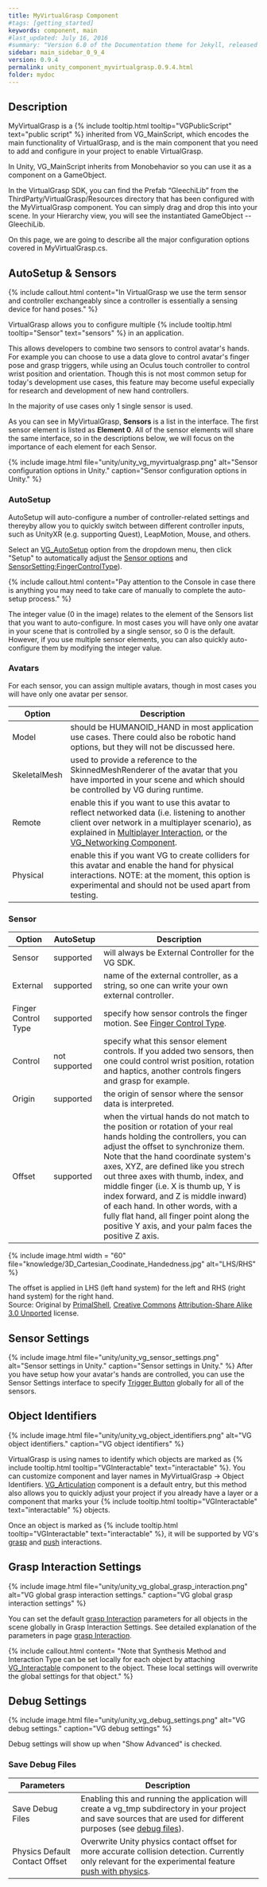 ```yaml
---
title: MyVirtualGrasp Component
#tags: [getting_started]
keywords: component, main
#last_updated: July 16, 2016
#summary: "Version 6.0 of the Documentation theme for Jekyll, released July 4, 2016, implements relative links so you can view the files offline or on any server without configuring urls and baseurls. Additionally, you can store pages in subdirectories. Templates for alerts and images are available."
sidebar: main_sidebar_0_9_4
version: 0.9.4
permalink: unity_component_myvirtualgrasp.0.9.4.html
folder: mydoc
---
```


## Description

MyVirtualGrasp is a {% include tooltip.html tooltip="VGPublicScript" text="public script" %} inherited from VG_MainScript, which encodes the main functionality of VirtualGrasp, and is the main component that you need to add and configure in your project to enable VirtualGrasp.

In Unity, VG_MainScript inherits from Monobehavior so you can use it as a component on a GameObject.

In the VirtualGrasp SDK, you can find the Prefab “GleechiLib” from the ThirdParty/VirtualGrasp/Resources directory that has been configured with the MyVirtualGrasp component. You can simply drag and drop this into your scene. In your Hierarchy view, you will see the instantiated GameObject -- GleechiLib.

On this page, we are going to describe all the major configuration options covered in MyVirtualGrasp.cs.

## AutoSetup & Sensors

{% include callout.html content="In VirtualGrasp we use the term sensor and controller exchangeably since a controller is essentially a sensing device for hand poses." %}

VirtualGrasp allows you to configure multiple {% include tooltip.html tooltip="Sensor" text="sensors" %} in an application. 

This allows developers to combine two sensors to control avatar's hands. For example you can choose to use a data glove to control avatar's finger pose and grasp triggers, while using an Oculus touch controller to control wrist position and orientation. Though this is not most common setup for today's development use cases, this feature may become useful expecially for research and development of new hand controllers. 

In the majority of use cases only 1 single sensor is used. 

As you can see in MyVirtualGrasp, **Sensors** is a list in the interface. The first sensor element is listed as **Element 0**. All of the sensor elements will share the same interface, so in the descriptions below, we will focus on the importance of each element for each Sensor.

{% include image.html file="unity/unity_vg_myvirtualgrasp.png" alt="Sensor configuration options in Unity." caption="Sensor configuration options in Unity." %}

### AutoSetup

AutoSetup will auto-configure a number of controller-related settings and thereyby allow you to quickly switch between different controller inputs, such as UnityXR (e.g. supporting Quest), LeapMotion, Mouse, and others.

Select an [VG_AutoSetup](virtualgrasp_unityapi.html#vg_autosetup) option from the dropdown menu, then click "Setup" to automatically adjust the [Sensor options](#sensor) and [SensorSetting:FingerControlType](#finger-control-type)). 

{% include callout.html content="Pay attention to the Console in case there is anything you may need to take care of manually to complete the auto-setup process." %}

The integer value (0 in the image) relates to the element of the Sensors list that you want to auto-configure.
In most cases you will have only one avatar in your scene that is controlled by a single sensor, so 0 is the default. However, if you use multiple sensor elements, you can also quickly auto-configure them by modifying the integer value.

<!--
<div class="panel-group" id="accordion1">
    <div class="panel panel-default">
        <div class="panel-heading">
            <h4 class="panel-title">
                <a class="noCrossRef accordion-toggle" data-toggle="collapse" data-parent="#accordion1" href="#collapseOne1">Show Image</a>
            </h4>
        </div>
        <div id="collapseOne1" class="panel-collapse collapse noCrossRef">
            <div class="panel-body">
                <img src="/images/unity/unity_vg_myvirtualgrasp.png">
            </div>
        </div>
    </div>
</div>
-->

### Avatars

For each sensor, you can assign multiple avatars, though in most cases you will have only one avatar per sensor.

<!--{% include image.html file="unity/unity_vg_myvirtualgrasp_avatar.png" alt="Avatar configuration options in Unity." caption="Avatar configuration options in Unity." %}-->

| Option | Description |
|-------|--------|
| Model | should be HUMANOID_HAND in most application use cases. There could also be robotic hand options, but they will not be discussed here. | 
| SkeletalMesh| used to provide a reference to the SkinnedMeshRenderer of the avatar that you have imported in your scene and which should be controlled by VG during runtime. | 
| Remote | enable this if you want to use this avatar to reflect networked data (i.e. listening to another client over network in a multiplayer scenario), as explained in [Multiplayer Interaction](multiplayer_interaction.html), or the [VG_Networking Component](unity_component_vgnetworing.html).| 
| Physical | enable this if you want VG to create colliders for this avatar and enable the hand for physical interactions. NOTE: at the moment, this option is experimental and should not be used apart from testing.| 

<!--Check the **Replay** option if you want to use this avatar not for runtime-control, but for replaying recorded sensor data, as explained in [Sensor Record and Replay](sensor_record_replay.html), or the [VG_Recorder Component](unity_component_vgrecorder.html).-->

### Sensor

<!--{% include image.html file="unity/unity_vg_sensor.png" alt="Sensor configuration options in Unity." caption="Sensor configuration options in Unity." %}-->

| Option | AutoSetup | Description |
|-------|--------|--------|
| Sensor | supported | will always be External Controller for the VG SDK. | 
| External| supported | name of the external controller, as a string, so one can write your own external controller.|  
| Finger Control Type | supported | specify how sensor controls the finger motion. See [Finger Control Type](virtualgrasp_unityapi.html#vg_fingercontroltype). | 
| Control | not supported | specify what this sensor element controls. If you added two sensors, then one could control wrist position, rotation and  haptics, another controls fingers and grasp for example.| 
| Origin | supported | the origin of sensor where the sensor data is interpreted. | 
| Offset | supported | when the virtual hands do not match to the position or rotation of your real hands holding the controllers, you can adjust the offset to synchronize them. Note that the hand coordinate system's axes, XYZ, are defined like you strech out three axes with thumb, index, and middle finger (i.e. X is thumb up, Y is index forward, and Z is middle inward) of each hand. In other words, with a fully flat hand, all finger point along the positive Y axis, and your palm faces the positive Z axis.| 

<!--| Finger Control Type | Description |
|-------|--------|
| BY_SENSOR_FULL_DOFS | for sensor that can provide full dofs hand tracking like Leap Motion, the avatar hand will follow your own hand on all dofs. | 
| BY_SENSOR_LOW_DOFS| for sensor that can only provide one dof for each finger, like some data gloves, the avatar hand finger will be bended by just one value for each finger following a predefined animation path | 
| BY_ANIMATION | for all sensor types which all provide a single value, grabbing strength, range between 0.0 and 1.0, all fingers will follow a predefined path in animation. | 
| BY_OSCILLATED_ANIMATION | will let hand animated a little bit when not interacting with any object to avoid "rigid hand" feeling. (Experimental) | 
| BY_EXTERNAL | only relevant for External Controller sensor type, finger will be set by an externally specified finger dofs. | -->

{% include image.html width = "60" file="knowledge/3D_Cartesian_Coodinate_Handedness.jpg" alt="LHS/RHS" %} <figcaption>The offset is applied in LHS (left hand system) for the left and RHS (right hand system) for the right hand.<br>Source: Original by <a href="https://commons.wikimedia.org/wiki/File:3D_Cartesian_Coodinate_Handedness.jpg">PrimalShell</a>, <a href="https://en.wikipedia.org/wiki/en:Creative_Commons">Creative Commons</a> <a href="https://creativecommons.org/licenses/by-sa/3.0/deed.en">Attribution-Share Alike 3.0 Unported</a> license.</figcaption>

## Sensor Settings

{% include image.html file="unity/unity_vg_sensor_settings.png" alt="Sensor settings in Unity." caption="Sensor settings in Unity." %}
After you have setup how your avatar's hands are controlled, you can use the Sensor Settings interface to specify [Trigger Button](virtualgrasp_unityapi.html#vg_vrbutton) globally for all of the sensors.

## Object Identifiers

{% include image.html file="unity/unity_vg_object_identifiers.png" alt="VG object identifiers." caption="VG object identifiers" %}

VirtualGrasp is using names to identify which objects are marked as {% include tooltip.html tooltip="VGInteractable" text="interactable" %}. You can customize component and layer names in MyVirtualGrasp → Object Identifiers. 
[VG_Articulation](unity_component_vgarticulation.html) component is a default entry, but this method also allows you to quickly adjust your project if you already have a layer or a component that marks your {% include tooltip.html tooltip="VGInteractable" text="interactable" %} objects.

Once an object is marked as {% include tooltip.html tooltip="VGInteractable" text="interactable" %}, it will be supported by VG's [grasp](grasp_interaction.html) and [push](push_interaction.html) interactions. 

## Grasp Interaction Settings

{% include image.html file="unity/unity_vg_global_grasp_interaction.png" alt="VG global grasp interaction settings." caption="VG global grasp interaction settings" %}

You can set the default [grasp Interaction](grasp_interaction.html#grasp-interaction) parameters for all objects in the scene globally in Grasp Interaction Settings.
See detailed explanation of the parameters in page [grasp Interaction](grasp_interaction.html#grasp-interaction).

{% include callout.html content= "Note that Synthesis Method and Interaction Type can be set locally for each object by attaching [VG_Interactable](unity_component_vginteractable.html#unity-component-vginteractable) component to the object. These local settings will overwrite the global settings for that object." %} 


<!--### Selection Settings
{% include image.html file="unity/unity_vg_selection_settings.png" alt="VG selection settings." caption="VG selection settings" %}

Selection settings will show up when "Show Advanced" is checked. 

Selection settings provides options to choose how a graspable object is selected and how a grasp is selected
for <a href="#" data-toggle="tooltip" data-original-title="{{site.data.glossary.GraspSynthesis}}">grasp synthesis</a>.

#### Object Selection Method

| Object Selection Method | Description |
|-------|--------|
| INTERNAL_SELECTION | VG inherent graspable object selection method as described in [grasp interaction](grasp_interaction.html#from-object-selection-to-grasp-synthesis) | 
| EXTERNAL_SELECTION| This allows VR developers to implement their own object selection method, and call VG's **SelectObject** api function to select object for grasp interaction |


#### Grasp Selection Method

Grasp selection method is only relevant for <a href="#" data-toggle="tooltip" data-original-title="{{site.data.glossary.StaticGrasp}}">Static Grasp</a>
<a href="#" data-toggle="tooltip" data-original-title="{{site.data.glossary.GraspSynthesisMethod}}">Synthesis Method</a> 
to how to choose a grasp in the database that is **closest** to avatar wrist. How **closeness** is measured differenciate the grasp selection methods.

| Grasp Selection Method | Description |
|-------|--------|
| POS_ROT_COMBINED | choose the grasp closest to wrist combining both position and rotation | 
| MIN_POS| choose the grasp closest to wrist in terms of position |
| MIN_ROT| choose the grasp closest to wrist in terms of rotation |


| Parameters | Description |
|-------|--------|
| Pos Weight | for POS_ROT_COMBINED method, the importance weight on position (as opposed to rotation distance) in range [0.0, 1.0]. If 1.0 is equivalent to MIN_POS; if 0.0 is equivalent to MIN_ROT | 
| Grasp Rot Dist Threshold | rotation distance threshold above which a grasp in DB will not be selected for grasp synthesis | 
| Grasp Pos Dist Threshold | position distance threshold above which a grasp in DB will not be selected for grasp synthesis | 

-->

## Debug Settings
{% include image.html file="unity/unity_vg_debug_settings.png" alt="VG debug settings." caption="VG debug settings" %}

Debug settings will show up when "Show Advanced" is checked. 

### Save Debug Files

| Parameters | Description |
|-------|--------|
| Save Debug Files | Enabling this and running the application will create a vg_tmp subdirectory in your project and save sources that are used for different purposes (see [debug files](debug_files.html)). | 
| Physics Default Contact Offset | Overwrite Unity physics contact offset for more accurate collision detection. Currently only relevant for the experimental feature [push with physics](push_interaction.html#push-with-physics).| 

